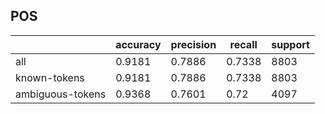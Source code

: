 
## POS

|                  | accuracy | precision | recall | support |
|------------------|----------|-----------|--------|---------|
| all              | 0.9181   | 0.7886    | 0.7338 | 8803    |
| known-tokens     | 0.9181   | 0.7886    | 0.7338 | 8803    |
| ambiguous-tokens | 0.9368   | 0.7601    | 0.72   | 4097    |

